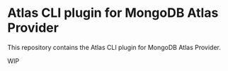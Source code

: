 # Atlas CLI plugin for MongoDB Atlas Provider

This repository contains the Atlas CLI plugin for MongoDB Atlas Provider. 

WIP
